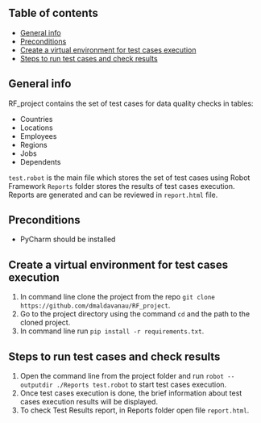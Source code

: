 ## Table of contents
* [General info](#general-info)
* [Preconditions](#preconditions)
* [Create a virtual environment for test cases execution](#create-a-virtual-environment-for-test-cases-execution)
* [Steps to run test cases and check results](#steps-to-run-test-cases-and-check-results)

## General info
RF_project contains the set of test cases for data quality checks in tables:
- Countries
- Locations
- Employees
- Regions
- Jobs
- Dependents
  

```test.robot``` is the main file which stores the set of test cases using Robot Framework
```Reports``` folder stores the results of test cases execution. Reports are generated and can be reviewed in ```report.html``` file.

## Preconditions
- PyCharm should be installed

## Create a virtual environment for test cases execution
1. In command line clone the project from the repo ```git clone https://github.com/dmaldavanau/RF_project```.
2. Go to the project directory using the command ```cd``` and the path to the cloned project.
3. In command line run ```pip install -r requirements.txt```.


## Steps to run test cases and check results
1. Open the command line from the project folder and run ```robot --outputdir ./Reports test.robot``` to start test cases execution.
2. Once test cases execution is done, the brief information about test cases execution results will be displayed.
3. To check Test Results report, in Reports folder open file ```report.html```.




